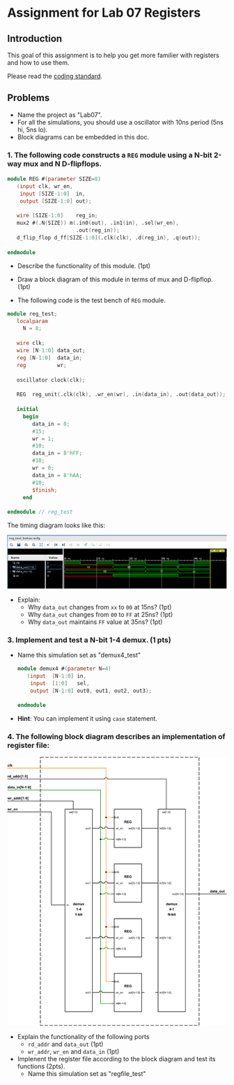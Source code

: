 # Assignment for Lab 07 Registers

## Introduction

This goal of this assignment is to help you get more familier with registers and how to use them.

Please read the [coding standard](coding_standard.md).

## Problems
- Name the project as "Lab07".
- For all the simulations, you should use a oscillator with 10ns period (5ns hi, 5ns lo).
- Block diagrams can be embedded in this doc.

### 1. The following code constructs a ```REG``` module using a N-bit 2-way mux and N D-flipflops.
```verilog
module REG #(parameter SIZE=8)
   (input clk, wr_en,
    input [SIZE-1:0]  in,
    output [SIZE-1:0] out);

   wire [SIZE-1:0]    reg_in;
   mux2 #(.N(SIZE)) m(.in0(out), .in1(in), .sel(wr_en),
                      .out(reg_in));
   d_flip_flop d_ff[SIZE-1:0](.clk(clk), .d(reg_in), .q(out));

endmodule

```
- Describe the functionality of this module. (1pt)

- Draw a block diagram of this module in terms of mux and D-flipflop. (1pt)

- The following code is the test bench of ```REG``` module.
```verilog
module reg_test;
   localparam
     N = 8;

   wire clk;
   wire [N-1:0] data_out;
   reg [N-1:0]  data_in;
   reg          wr;

   oscillator clock(clk);

   REG  reg_unit(.clk(clk), .wr_en(wr), .in(data_in), .out(data_out));

   initial
     begin
        data_in = 0;
        #15;
        wr = 1;
        #10;
        data_in = 8'hFF;
        #10;
        wr = 0;
        data_in = 8'hAA;
        #10;
        $finish;
     end

endmodule // reg_test
```
  The timing diagram looks like this:
  
  ![](pics/reg_test_behav.png)

- Explain:
  - Why ```data_out``` changes from ```xx``` to ```00``` at 15ns? (1pt)
  - Why ```data_out``` changes from ```00``` to ```FF``` at 25ns? (1pt)
  - Why ```data_out``` maintains ```FF``` value at 35ns? (1pt)

### 3. Implement and test a N-bit 1-4 demux. (1 pts)
- Name this simulation set as "demux4\_test"
  ```verilog
  module demux4 #(parameter N=4) 
     (input  [N-1:0] in,
      input  [1:0]   sel,
      output [N-1:0] out0, out1, out2, out3);
  
  endmodule
  ```
- **Hint**: You can implement it using ```case``` statement.

### 4. The following block diagram describes an implementation of register file:
![](pics/regfile.png)
- Explain the functionality of the following ports
  - ```rd_addr``` and ```data_out``` (1pt)
  - ```wr_addr```, ```wr_en``` and ```data_in``` (1pt)
- Implenent the register file according to the block diagram and test its functions (2pts).
  - Name this simulation set as "regfile\_test"

